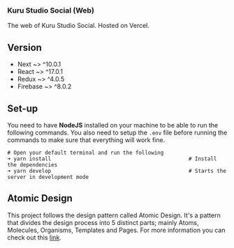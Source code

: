 ### Kuru Studio Social (Web)
The web of Kuru Studio Social. Hosted on Vercel.

## Version
- Next ~> ^10.0.1
- React ~> ^17.0.1
- Redux ~> ^4.0.5
- Firebase ~> ^8.0.2

## Set-up
You need to have **NodeJS** installed on your machine to be able to run the following commands. You also need to setup the `.env` file before running the commands to make sure that everything will work fine.
```
# Open your default terminal and run the following
➜ yarn install                                            # Install the dependencies
➜ yarn develop                                            # Starts the server in development mode
```

## Atomic Design
This project follows the design pattern called Atomic Design. It's a pattern that divides the design process into 5 distinct parts; mainly Atoms, Molecules, Organisms, Templates and Pages. For more information you can check out this [link](https://atomicdesign.bradfrost.com/chapter-2/).
